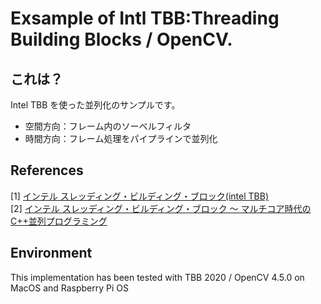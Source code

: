 
# Exsample of Intl TBB:Threading Building Blocks / OpenCV.

## これは？ 
Intel TBB を使った並列化のサンプルです。

- 空間方向：フレーム内のソーベルフィルタ
- 時間方向：フレーム処理をパイプラインで並列化

## References
[1] [インテル スレッディング・ビルディング・ブロック(intel TBB)](https://www.xlsoft.com/jp/products/intel/perflib/tbb/41/tbb_userguide_lnx/index.htm)  
[2] [インテル スレッディング・ビルディング・ブロック 〜 マルチコア時代のC++並列プログラミング](https://www.oreilly.co.jp/books/9784873113555/)

## Environment
This implementation has been tested with TBB 2020 / OpenCV 4.5.0 on MacOS and Raspberry Pi OS

